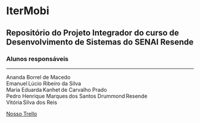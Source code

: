 # IterMobi
## Repositório do Projeto Integrador do curso de Desenvolvimento de Sistemas do SENAI Resende
### Alunos responsáveis
---
Ananda Borrel de Macedo   
Emanuel Lúcio Ribeiro da Silva    
Maria Eduarda Kanhet de Carvalho Prado   
Pedro Henrique Marques dos Santos Drummond Resende    
Vitória Silva dos Reis    

[Nosso Trello](https://trello.com/b/vEwdop2o/itermobi)